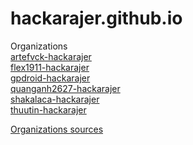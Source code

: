 # hackarajer.github.io
Organizations  
<a href="https://github.comartefvck-hackarajer">artefvck-hackarajer</a><br>
<a href="https://github.comflex1911-hackarajer">flex1911-hackarajer</a><br>
<a href="https://github.comgpdroid-hackarajer">gpdroid-hackarajer</a><br>
<a href="https://github.comquanganh2627-hackarajer">quanganh2627-hackarajer</a><br>
<a href="https://github.comshakalaca-hackarajer">shakalaca-hackarajer</a><br>
<a href="https://github.comthuutin-hackarajer">thuutin-hackarajer</a><br>  
  
<a href="https://hackarajer.github.io/sources/">Organizations sources</a>

